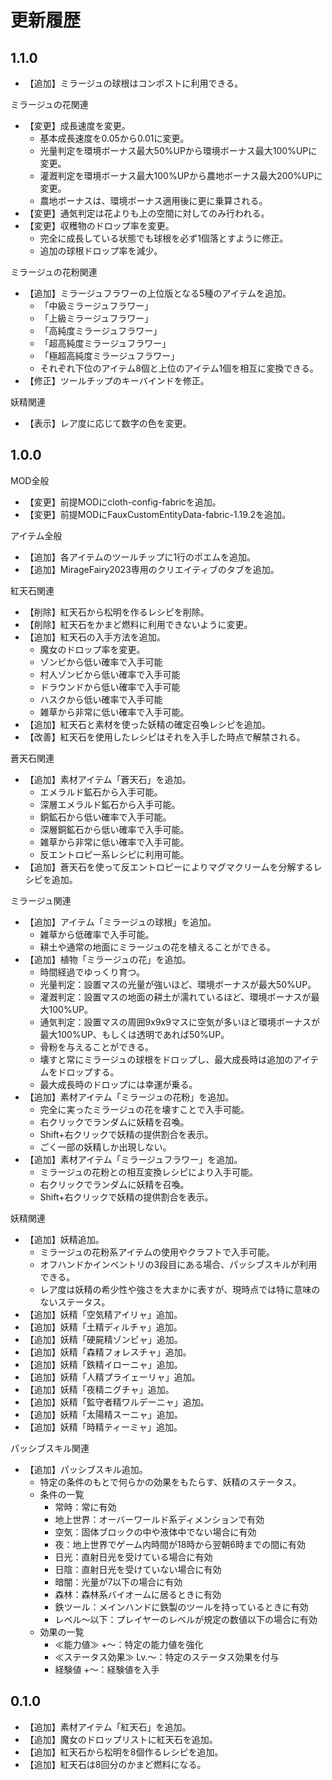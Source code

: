 # 更新履歴

## 1.1.0

- 【追加】ミラージュの球根はコンポストに利用できる。

ミラージュの花関連

- 【変更】成長速度を変更。
    - 基本成長速度を0.05から0.01に変更。
    - 光量判定を環境ボーナス最大50%UPから環境ボーナス最大100%UPに変更。
    - 灌漑判定を環境ボーナス最大100%UPから農地ボーナス最大200%UPに変更。
    - 農地ボーナスは、環境ボーナス適用後に更に乗算される。
- 【変更】通気判定は花よりも上の空間に対してのみ行われる。
- 【変更】収穫物のドロップ率を変更。
    - 完全に成長している状態でも球根を必ず1個落とすように修正。
    - 追加の球根ドロップ率を減少。

ミラージュの花粉関連

- 【追加】ミラージュフラワーの上位版となる5種のアイテムを追加。
    - 「中級ミラージュフラワー」
    - 「上級ミラージュフラワー」
    - 「高純度ミラージュフラワー」
    - 「超高純度ミラージュフラワー」
    - 「極超高純度ミラージュフラワー」
    - それぞれ下位のアイテム8個と上位のアイテム1個を相互に変換できる。
- 【修正】ツールチップのキーバインドを修正。

妖精関連

- 【表示】レア度に応じて数字の色を変更。

## 1.0.0

MOD全般

- 【変更】前提MODにcloth-config-fabricを追加。
- 【変更】前提MODにFauxCustomEntityData-fabric-1.19.2を追加。

アイテム全般

- 【追加】各アイテムのツールチップに1行のポエムを追加。
- 【追加】MirageFairy2023専用のクリエイティブのタブを追加。

紅天石関連

- 【削除】紅天石から松明を作るレシピを削除。
- 【削除】紅天石をかまど燃料に利用できないように変更。
- 【追加】紅天石の入手方法を追加。
    - 魔女のドロップ率を変更。
    - ゾンビから低い確率で入手可能
    - 村人ゾンビから低い確率で入手可能
    - ドラウンドから低い確率で入手可能
    - ハスクから低い確率で入手可能
    - 雑草から非常に低い確率で入手可能。
- 【追加】紅天石と素材を使った妖精の確定召喚レシピを追加。
- 【改善】紅天石を使用したレシピはそれを入手した時点で解禁される。

蒼天石関連

- 【追加】素材アイテム「蒼天石」を追加。
    - エメラルド鉱石から入手可能。
    - 深層エメラルド鉱石から入手可能。
    - 銅鉱石から低い確率で入手可能。
    - 深層銅鉱石から低い確率で入手可能。
    - 雑草から非常に低い確率で入手可能。
    - 反エントロピー系レシピに利用可能。
- 【追加】蒼天石を使って反エントロピーによりマグマクリームを分解するレシピを追加。

ミラージュ関連

- 【追加】アイテム「ミラージュの球根」を追加。
    - 雑草から低確率で入手可能。
    - 耕土や通常の地面にミラージュの花を植えることができる。
- 【追加】植物「ミラージュの花」を追加。
    - 時間経過でゆっくり育つ。
    - 光量判定：設置マスの光量が強いほど、環境ボーナスが最大50%UP。
    - 灌漑判定：設置マスの地面の耕土が濡れているほど、環境ボーナスが最大100%UP。
    - 通気判定：設置マスの周囲9x9x9マスに空気が多いほど環境ボーナスが最大100%UP、もしくは透明であれば50%UP。
    - 骨粉を与えることができる。
    - 壊すと常にミラージュの球根をドロップし、最大成長時は追加のアイテムをドロップする。
    - 最大成長時のドロップには幸運が乗る。
- 【追加】素材アイテム「ミラージュの花粉」を追加。
    - 完全に実ったミラージュの花を壊すことで入手可能。
    - 右クリックでランダムに妖精を召喚。
    - Shift+右クリックで妖精の提供割合を表示。
    - ごく一部の妖精しか出現しない。
- 【追加】素材アイテム「ミラージュフラワー」を追加。
    - ミラージュの花粉との相互変換レシピにより入手可能。
    - 右クリックでランダムに妖精を召喚。
    - Shift+右クリックで妖精の提供割合を表示。

妖精関連

- 【追加】妖精追加。
    - ミラージュの花粉系アイテムの使用やクラフトで入手可能。
    - オフハンドかインベントリの3段目にある場合、パッシブスキルが利用できる。
    - レア度は妖精の希少性や強さを大まかに表すが、現時点では特に意味のないステータス。
- 【追加】妖精「空気精アイリャ」追加。
- 【追加】妖精「土精ディルチャ」追加。
- 【追加】妖精「硬屍精ゾンビャ」追加。
- 【追加】妖精「森精フォレスチャ」追加。
- 【追加】妖精「鉄精イローニャ」追加。
- 【追加】妖精「人精プライェーリャ」追加。
- 【追加】妖精「夜精ニグチャ」追加。
- 【追加】妖精「監守者精ワルデーニャ」追加。
- 【追加】妖精「太陽精スーニャ」追加。
- 【追加】妖精「時精ティーミャ」追加。

パッシブスキル関連

- 【追加】パッシブスキル追加。
    - 特定の条件のもとで何らかの効果をもたらす、妖精のステータス。
    - 条件の一覧
        - 常時：常に有効
        - 地上世界：オーバーワールド系ディメンションで有効
        - 空気：固体ブロックの中や液体中でない場合に有効
        - 夜：地上世界でゲーム内時間が18時から翌朝6時までの間に有効
        - 日光：直射日光を受けている場合に有効
        - 日陰：直射日光を受けていない場合に有効
        - 暗闇：光量が7以下の場合に有効
        - 森林：森林系バイオームに居るときに有効
        - 鉄ツール：メインハンドに鉄製のツールを持っているときに有効
        - レベル～以下：プレイヤーのレベルが規定の数値以下の場合に有効
    - 効果の一覧
        - ≪能力値≫ +～：特定の能力値を強化
        - ≪ステータス効果≫ Lv.～：特定のステータス効果を付与
        - 経験値 +～：経験値を入手

## 0.1.0

- 【追加】素材アイテム「紅天石」を追加。
- 【追加】魔女のドロップリストに紅天石を追加。
- 【追加】紅天石から松明を8個作るレシピを追加。
- 【追加】紅天石は8回分のかまど燃料になる。

